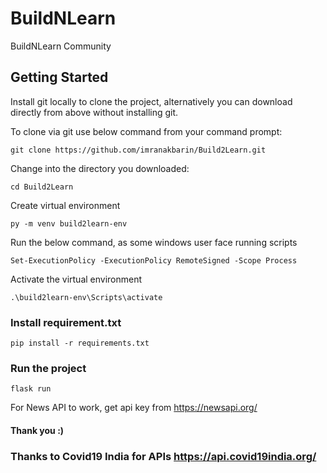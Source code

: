 # BuildNLearn
BuildNLearn Community

## Getting Started
Install git locally to clone the project, alternatively you can download directly from above without installing git. 

To clone via git use below command from your command prompt:

```
git clone https://github.com/imranakbarin/Build2Learn.git
```

Change into the directory you downloaded:

```
cd Build2Learn
```

Create virtual environment

```
py -m venv build2learn-env
```

Run the below command, as some windows user face running scripts

```
Set-ExecutionPolicy -ExecutionPolicy RemoteSigned -Scope Process
```

Activate the virtual environment 

```
.\build2learn-env\Scripts\activate
```

### Install requirement.txt

```
pip install -r requirements.txt
```

### Run the project

```
flask run
```

For News API to work, get api key from https://newsapi.org/ 


#### Thank you :)

### Thanks to Covid19 India for APIs https://api.covid19india.org/
